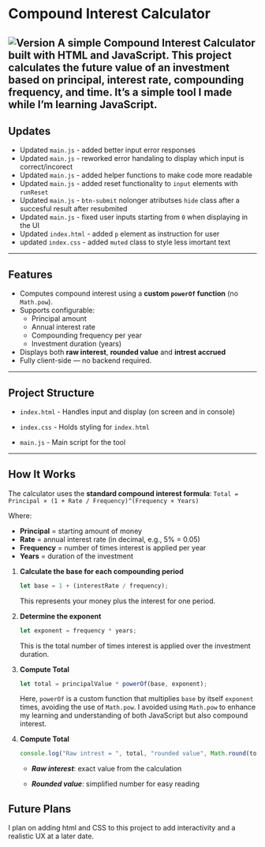 # Compound Interest Calculator 
![Version](https://img.shields.io/badge/version-1.0.6-blue)
A simple **Compound Interest Calculator** built with HTML and JavaScript. This project calculates the future value of an investment based on principal, interest rate, compounding frequency, and time. It’s a simple tool I made while I’m learning JavaScript.   
---
## Updates

- Updated `main.js` - added better input error responses 
- Updated `main.js` - reworked error handaling to display which input is correct/incorect 
- Updated `main.js` - added helper functions to make code more readable
- Updated `main.js` - added reset functionality to `input` elements with `runReset`
- Updated `main.js` - `btn-submit` nolonger atributses `hide` class after a succesful result after resubmited 
- Updated `main.js` - fixed user inputs starting from `0` when displaying in the UI
- Updated `index.html` - added `p` element as instruction for user
- updated `index.css` - added `muted` class to style less imortant text 

---

## Features

- Computes compound interest using a **custom `powerOf` function** (no `Math.pow`).  
- Supports configurable:
	- Principal amount  
    - Annual interest rate  
    - Compounding frequency per year  
    - Investment duration (years)  
- Displays both **raw interest**, **rounded value** and **intrest accrued**  
- Fully client-side — no backend required.  

---

## Project Structure
- `index.html` - Handles input and display (on screen and in console)

- `index.css` - Holds styling for `index.html`

- `main.js` - Main script for the tool

---
## How It Works

The calculator uses the **standard compound interest formula**:
`Total = Principal × (1 + Rate / Frequency)^(Frequency × Years)`

Where:  
- **Principal** = starting amount of money  
- **Rate** = annual interest rate (in decimal, e.g., 5% = 0.05)  
- **Frequency** = number of times interest is applied per year  
- **Years** = duration of the investment

1. **Calculate the base for each compounding period**  
    ```javascript
    let base = 1 + (interestRate / frequency);
    ```
	This represents your money plus the interest for one 		period.

2. **Determine the exponent** 
	```javascript
	let exponent = frequency * years;
	```
	This is the total number of times interest is applied over the investment duration.

3. **Compute Total** 
	```javascript
	let total = principalValue * powerOf(base, exponent);
	```
	Here, `powerOf` is a custom function that multiplies `base` by itself `exponent` times, avoiding the use of `Math.pow`. I avoided using `Math.pow` to enhance my learning and understanding of both JavaScript but also compound interest. 

4. **Compute Total** 
	```javascript
	console.log("Raw intrest = ", total, "rounded value", Math.round(total));
	```
	-   ***Raw interest***: exact value from the calculation
    
	-   ***Rounded value***: simplified number for easy reading

## Future Plans

I plan on adding html and CSS to this project to add interactivity and a realistic UX at a later date. 